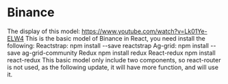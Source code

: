 # Binance
The display of this model: https://www.youtube.com/watch?v=Lk01Ye-ELW4
This is the basic model of Binance in React, you need install the following: 
Reactstrap:
npm install --save reactstrap 
Ag-grid:
npm install --save ag-grid-community
Redux
npm install redux
React-redux
npm install react-redux
This basic model only include two components, so react-router is not used, as the following update, it will have more function, and will use it.
